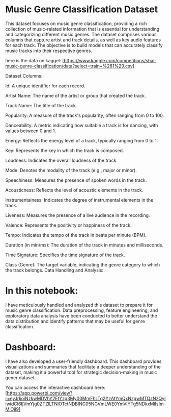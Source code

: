 # Music Genre Classification Dataset

This dataset focuses on music genre classification, providing a rich collection of music-related information that is essential for understanding and categorizing different music genres. The dataset comprises various columns that capture artist and track details, as well as key audio features for each track. The objective is to build models that can accurately classify music tracks into their respective genres.

here is the data on kaggel:
[https://www.kaggle.com/competitions/shai-music-genre-classification/data?select=train+%281%29.csv]

Dataset Columns:

Id: A unique identifier for each record.

Artist Name: The name of the artist or group that created the track.

Track Name: The title of the track.

Popularity: A measure of the track's popularity, often ranging from 0 to 100.

Danceability: A metric indicating how suitable a track is for dancing, with values between 0 and 1.

Energy: Reflects the energy level of a track, typically ranging from 0 to 1.

Key: Represents the key in which the track is composed.

Loudness: Indicates the overall loudness of the track.

Mode: Denotes the modality of the track (e.g., major or minor).

Speechiness: Measures the presence of spoken words in the track.

Acousticness: Reflects the level of acoustic elements in the track.

Instrumentalness: Indicates the degree of instrumental elements in the track.

Liveness: Measures the presence of a live audience in the recording.

Valence: Represents the positivity or happiness of the track.

Tempo: Indicates the tempo of the track in beats per minute (BPM).

Duration (in min/ms): The duration of the track in minutes and milliseconds.

Time Signature: Specifies the time signature of the track.

Class (Genre): The target variable, indicating the genre category to which the track belongs.
Data Handling and Analysis:

# In this notebook:
I have meticulously handled and analyzed this dataset to prepare it for music genre classification. Data preprocessing, feature engineering, and exploratory data analysis have been conducted to better understand the data distribution and identify patterns that may be useful for genre classification.

# Dashboard:

I have also developed a user-friendly dashboard. This dashboard provides visualizations and summaries that facilitate a deeper understanding of the dataset, making it a powerful tool for strategic decision-making in music gener dataset.

You can access the interactive dashboard here: [https://app.powerbi.com/view?r=eyJrIjoiNzkwMDVhY2EtYzg3My00MmFhLTg2YzAtYmQxNzgwMTQzNzQyIiwidCI6IjVmYjg0ZTZlLTNlOTctNDBlNC05NGVmLWE0YmVlYTg5NDkxMiIsImMiOjl9]

